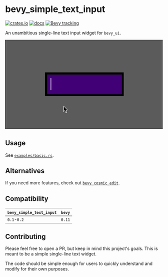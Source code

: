 # bevy_simple_text_input

[![crates.io](https://img.shields.io/crates/v/bevy_simple_text_input.svg)](https://crates.io/crates/bevy_simple_text_input)
[![docs](https://docs.rs/bevy_simple_text_input/badge.svg)](https://docs.rs/bevy_simple_text_input)
[![Bevy tracking](https://img.shields.io/badge/Bevy%20tracking-released%20version-lightblue)](https://github.com/bevyengine/bevy/blob/main/docs/plugins_guidelines.md#main-branch-tracking)

An unambitious single-line text input widget for `bevy_ui`.

![animated screenshot of text input widget gaining focus and text typed and submitted](assets/screenshot.gif)

## Usage

See [`examples/basic.rs`](examples/basic.rs).

## Alternatives

If you need more features, check out [`bevy_cosmic_edit`](https://github.com/StaffEngineer/bevy_cosmic_edit).

## Compatibility

| `bevy_simple_text_input` | `bevy` |
| :--                      | :--    |
| `0.1`-`0.2`              | `0.11` |

## Contributing

Please feel free to open a PR, but keep in mind this project's goals. This is meant to be a simple single-line text widget.

The code should be simple enough for users to quickly understand and modify for their own purposes.
